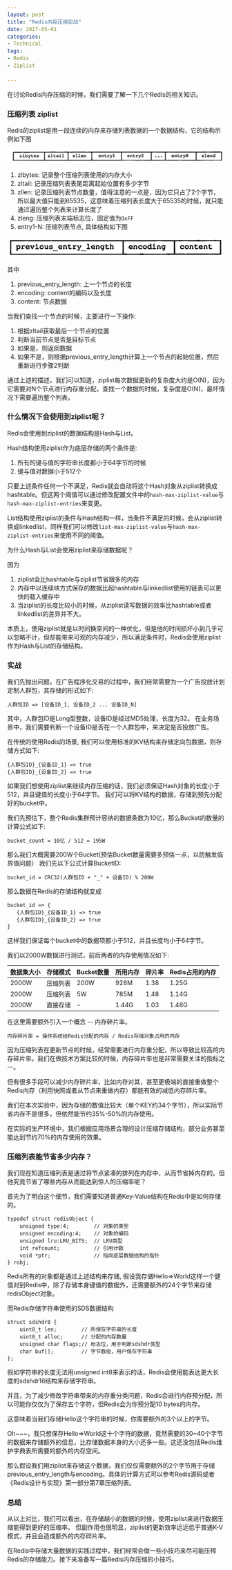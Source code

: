 ```yaml
---
layout: post
title: "Redis内存压缩实战"
date: 2017-05-01
categories:
- Technical
tags:
- Redis
- Ziplist

---
```


在讨论Redis内存压缩的时候，我们需要了解一下几个Redis的相关知识。

<!-- more -->

### 压缩列表 ziplist

Redis的ziplist是用一段连续的内存来存储列表数据的一个数据结构，它的结构示例如下图

![压缩列表组成示例--截图来自《Redis设计与实现》](/images/zip_list_structs.jpg)

1. zlbytes: 记录整个压缩列表使用的内存大小
2. zltail: 记录压缩列表表尾距离起始位置有多少字节
3. zllen: 记录压缩列表节点数量，值得注意的一点是，因为它只占了2个字节，所以最大值只能到65535，这意味着压缩列表长度大于65535的时候，就只能通过遍历整个列表来计算长度了
4. zleng: 压缩列表末端标志位，固定值为`OxFF`
5. entry1-N: 压缩列表节点, 具体结构如下图

![压缩列表节点组成示例--截图来自《Redis设计与实现》](/images/zip_list_node.jpg)

其中

1. previous_entry_length: 上一个节点的长度
2. encoding: content的编码以及长度
3. content: 节点数据

当我们查找一个节点的时候，主要进行一下操作:

1. 根据zltail获取最后一个节点的位置
2. 判断当前节点是否是目标节点
3. 如果是，则返回数据
4. 如果不是，则根据previous_entry_length计算上一个节点的起始位置，然后重新进行步骤2判断

通过上述的描述，我们可以知道，ziplist每次数据更新的复杂度大约是O(N)，因为它需要对N个节点进行内存重分配，查找一个数据的时候，复杂度是O(N)，最坏情况下需要遍历整个列表。

### 什么情况下会使用到ziplist呢？

Redis会使用到ziplist的数据结构是Hash与List。

Hash结构使用ziplist作为底层存储的两个条件是:

1. 所有的键与值的字符串长度都小于64字节的时候
2. 键与值对数据小于512个

只要上述条件任何一个不满足，Redis就会自动将这个Hash对象从ziplist转换成hashtable。但这两个阈值可以通过修改配置文件中的`hash-max-ziplist-value`与`hash-max-ziplist-entries`来变更。

List结构使用ziplist的条件与Hash结构一样，当条件不满足的时候，会从ziplist转换成linkedlist，同样我们可以修改`list-max-ziplist-value`与`hash-max-ziplist-entries`来使用不同的阈值。

为什么Hash与List会使用ziplist来存储数据呢？

因为

1. ziplist会比hashtable与ziplist节省跟多的内存
2. 内存中以连续块方式保存的数据比起hashtable与linkedlist使用的链表可以更快的载入缓存中
3. 当ziplist的长度比较小的时候，从ziplist读写数据的效率比hashtable或者linkedlist的差异并不大。

本质上，使用ziplist就是以时间换空间的一种优化，但是他的时间损坏小到几乎可以忽略不计，但却能带来可观的内存减少，所以满足条件时，Redis会使用ziplist作为Hash与List的存储结构。

 


### 实战

我们先抛出问题，在广告程序化交易的过程中，我们经常需要为一个广告投放计划定制人群包，其存储的形式如下:

```
人群包ID => [设备ID_1, 设备ID_2 ... 设备ID_N]
```

其中，人群包ID是Long型整数，设备ID是经过MD5处理，长度为32。
在业务场景中，我们需要判断一个设备ID是否在一个人群包中，来决定是否投放广告。

在传统的使用Redis的场景, 我们可以使用标准的KV结构来存储定向包数据，则存储方式如下:

```
{人群包ID}_{设备ID_1} => true
{人群包ID}_{设备ID_2} => true
```


如果我们想使用ziplist来继续内存压缩的话，我们必须保证Hash对象的长度小于512，并且键值的长度小于64字节。 我们可以将KV结构的数据，存储到预先分配好的bucket中。

我们先预估下，整个Redis集群预计容纳的数据条数为10亿，那么Bucket的数量的计算公式如下:

```
bucket_count = 10亿 / 512 = 195W 
```

那么我们大概需要200W个Bucket(预估Bucket数量需要多预估一点，以防触发临界值问题）
我们先以下公式计算BucketID:

```
bucket_id = CRC32(人群包ID + "_" + 设备ID) % 200W
```

那么数据在Redis的存储结构就变成

```
bucket_id => {
   {人群包ID}_{设备ID_1} => true
   {人群包ID}_{设备ID_2} => true
}
```

这样我们保证每个bucket中的数据项都小于512，并且长度均小于64字节。

我们以2000W数据进行测试，前后两者的内存使用情况如下:

|数据集大小|存储模式|Bucket数量|所用内存|碎片率|Redis占用的内存|
|----|----|----|----|----|----|
|2000W|压缩列表|200W|928M|1.38|1.25G|
|2000W|压缩列表|5W|785M|1.48|1.14G|
|2000W|直接存储|-|1.44G|1.03|1.48G|

在这里需要额外引入一个概念 -- 内存碎片率。

```
内存碎片率 = 操作系统给Redis分配的内存 / Redis存储对象占用的内存
```
 
因为压缩列表在更新节点的时候，经常需要进行内存重分配，所以导致比较高的内存碎片率。我们在做技术方案比较的时候，内存碎片率也是非常需要关注的指标之一。 

但有很多手段可以减少内存碎片率，比如内存对其，甚至更极端的直接重做整个Redis内存（利用快照或者从节点来重做内存）都能有效的减低内存碎片率。

我们在本次实验中，因为存储的数值比较大（单个KEY约34个字节），所以实际节省内存不是很多，但依然能节约35%-50%的内存使用。

在实际的生产环境中，我们根据应用场景合理的设计压缩存储结构，部分业务甚至能达到节约70%的内存使用的效果。


### 压缩列表能节省多少内存？

我们现在知道压缩列表是通过将节点紧凑的排列在内存中，从而节省掉内存的。但他究竟节省了哪些内存从而能达到惊人的压缩率呢？

首先为了明白这个细节，我们需要知道普通Key-Value结构在Redis中是如何存储的。

```
typedef struct redisObject {
    unsigned type:4;        // 对象的类型
    unsigned encoding:4;    // 对象的编码
    unsigned lru:LRU_BITS;  // LRU类型
    int refcount;           // 引用计数
    void *ptr;              // 指向底层数据结构的指针
} robj;
```
Redis所有的对象都是通过上述结构来存储, 假设我存储Hello=>World这样一个健值对到Redis中，除了存储本身键值的数据外，还需要额外的24个字节来存储redisObject对象。

而Redis存储字符串使用的SDS数据结构

```
struct sdshdr8 {
    uint8_t len;        // 所保存字符串的长度
    uint8_t alloc;      // 分配的内存数量
    unsigned char flags;// 标志位，用于判断sdshdr类型    
    char buf[];         // 字节数组，用户保存字符串
};
```

假如字符串的长度无法用unsigned int8来表示的话，Redis会使用能表达更大长度的sdshdr16结构来存储字符串。

并且，为了减少修改字符串带来的内存重分类问题，Redis会进行内存预分配，所以可能你仅仅为了保存五个字符，但Redis会为你预分配10 bytes的内存。

这意味着当我们存储Hello这个字符串的时候，你需要额外的3个以上的字节。

Oh~~~，我只想保存Hello=>World这十个字符的数据，竟然需要的30~40个字节的数据来存储额外的信息，比存储数据本身的大小还多一些。这还没包括Redis维护字典表所需要的额外的内存空间。

那么假设我们用ziplist来存储这个数据，我们仅仅需要额外的2个字节用于存储previous_entry_length与encoding。具体的计算方式可以参考Redis源码或者《Redis设计与实现》第一部分第7章压缩列表。

### 总结

从以上对比，我们可以看出，在存储越小的数据的时候，使用ziplist来进行数据压缩能得到更好的压缩率。
但副作用也很明显，ziplist的更新效率远远低于普通K-V模式，并且会造成额外的内存碎片率。

在Redis中存储大量数据的实践过程中，我们经常会做一些小技巧来尽可能压榨Redis的存储能力。接下来准备写一篇Redis内存压缩的小技巧。








